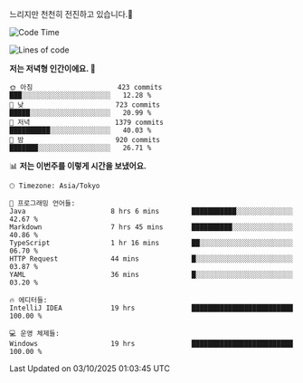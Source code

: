 느리지만 천천히 전진하고 있습니다.🐢

<!--START_SECTION:waka-->
![Code Time](http://img.shields.io/badge/Code%20Time-1%2C687%20hrs%2019%20mins-blue)

![Lines of code](https://img.shields.io/badge/%EC%A0%80%EB%8A%94%20%EC%97%AC%ED%83%9C%EA%B9%8C%EC%A7%80%20-946.5%20thousand%20%EC%A4%84%EC%9D%98%20%EC%BD%94%EB%93%9C%EB%A5%BC%20%EC%9E%91%EC%84%B1%ED%96%88%EC%96%B4%EC%9A%94.-blue)

**저는 저녁형 인간이에요. 🦉** 

```text
🌞 아침                     423 commits         ███░░░░░░░░░░░░░░░░░░░░░░   12.28 % 
🌆 낮　                     723 commits         █████░░░░░░░░░░░░░░░░░░░░   20.99 % 
🌃 저녁                     1379 commits        ██████████░░░░░░░░░░░░░░░   40.03 % 
🌙 밤　                     920 commits         ███████░░░░░░░░░░░░░░░░░░   26.71 % 
```


📊 **저는 이번주를 이렇게 시간을 보냈어요.** 

```text
🕑︎ Timezone: Asia/Tokyo

💬 프로그래밍 언어들: 
Java                     8 hrs 6 mins        ███████████░░░░░░░░░░░░░░   42.67 % 
Markdown                 7 hrs 45 mins       ██████████░░░░░░░░░░░░░░░   40.86 % 
TypeScript               1 hr 16 mins        ██░░░░░░░░░░░░░░░░░░░░░░░   06.70 % 
HTTP Request             44 mins             █░░░░░░░░░░░░░░░░░░░░░░░░   03.87 % 
YAML                     36 mins             █░░░░░░░░░░░░░░░░░░░░░░░░   03.20 % 

🔥 에디터들: 
IntelliJ IDEA            19 hrs              █████████████████████████   100.00 % 

💻 운영 체제들: 
Windows                  19 hrs              █████████████████████████   100.00 % 
```


 Last Updated on 03/10/2025 01:03:45 UTC
<!--END_SECTION:waka-->
